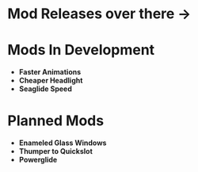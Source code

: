 # Mod Releases over there ->

# Mods In Development
- **Faster Animations**
- **Cheaper Headlight**
- **Seaglide Speed**

# Planned Mods
- **Enameled Glass Windows**
- **Thumper to Quickslot**
- **Powerglide**
